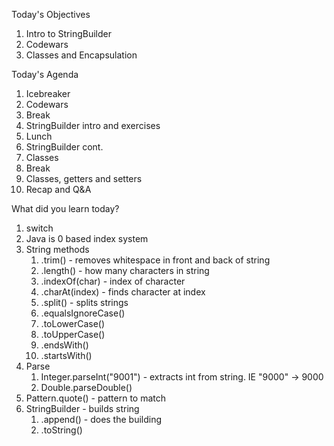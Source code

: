 Today's Objectives

1. Intro to StringBuilder
2. Codewars
3. Classes and Encapsulation

Today's Agenda

1. Icebreaker
2. Codewars
3. Break
4. StringBuilder intro and exercises
5. Lunch
6. StringBuilder cont.
7. Classes
8. Break
9. Classes, getters and setters
10. Recap and Q&A



What did you learn today?

1. switch
2. Java is 0 based index system
3. String methods
   1. .trim() - removes whitespace in front and back of string
   2. .length() - how many characters in string
   3. .indexOf(char) - index of character
   4. .charAt(index) - finds character at index
   5. .split() - splits strings
   6. .equalsIgnoreCase()
   7. .toLowerCase()
   8. .toUpperCase()
   9. .endsWith()
   10. .startsWith()
4. Parse
   1. Integer.parseInt("9001") - extracts int from string. IE "9000" -> 9000
   2. Double.parseDouble()
5. Pattern.quote() - pattern to match
6. StringBuilder - builds string
   1. .append() - does the building
   2. .toString()
